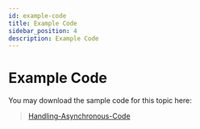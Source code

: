 ```yaml
---
id: example-code
title: Example Code
sidebar_position: 4
description: Example Code
---
```


# Example Code

You may download the sample code for this topic here:

> [Handling-Asynchronous-Code](https://github.com/WPTF-Examples/Handling-Asynchronous-Code)
